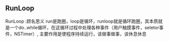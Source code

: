 ## RunLoop
RunLoop :顾名思义 run是跑圈，loop是循环，runloop就是循环跑圈，其本质就是一个do..while循环，在这循环过程中处理各种事件（用户触摸事件，seletor事件，NSTimer）,
主要作用是使程序持续运行，该做事做事，该休息休息

